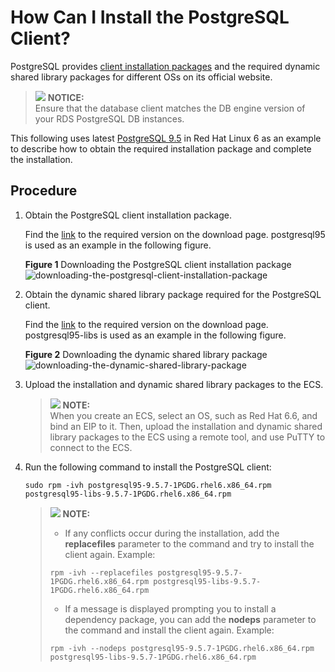 # How Can I Install the PostgreSQL Client?<a name="rds_faq_0029"></a>

PostgreSQL provides  [client installation packages](https://yum.postgresql.org/)  and the required dynamic shared library packages for different OSs on its official website.

>![](/images/icon-notice.gif) **NOTICE:**   
>Ensure that the database client matches the DB engine version of your RDS PostgreSQL DB instances.  

This following uses latest  [PostgreSQL 9.5](https://yum.postgresql.org/9.5/redhat/rhel-6-x86_64/repoview/postgresqldbserver95.group.html)  in Red Hat Linux 6 as an example to describe how to obtain the required installation package and complete the installation.

## Procedure<a name="s7f42b10588bf490a89a0971f46cad43f"></a>

1.  Obtain the PostgreSQL client installation package.

    Find the  [link](https://yum.postgresql.org/9.5/redhat/rhel-6-x86_64/repoview/postgresql95.html)  to the required version on the download page. postgresql95 is used as an example in the following figure.

    **Figure  1**  Downloading the PostgreSQL client installation package<a name="f249a2b1150ba4c008cc9b389cb16b05d"></a>  
    ![](figures/downloading-the-postgresql-client-installation-package.png "downloading-the-postgresql-client-installation-package")

2.  Obtain the dynamic shared library package required for the PostgreSQL client.

    Find the  [link](https://yum.postgresql.org/9.5/redhat/rhel-6-x86_64/repoview/postgresql95-libs.html)  to the required version on the download page. postgresql95-libs is used as an example in the following figure.

    **Figure  2**  Downloading the dynamic shared library package<a name="fdef8c43a1fed4c118275430df63a90d4"></a>  
    ![](figures/downloading-the-dynamic-shared-library-package.png "downloading-the-dynamic-shared-library-package")

3.  Upload the installation and dynamic shared library packages to the ECS.

    >![](/images/icon-note.gif) **NOTE:**   
    >When you create an ECS, select an OS, such as Red Hat 6.6, and bind an EIP to it. Then, upload the installation and dynamic shared library packages to the ECS using a remote tool, and use PuTTY to connect to the ECS.  

4.  Run the following command to install the PostgreSQL client:

    ```
    sudo rpm -ivh postgresql95-9.5.7-1PGDG.rhel6.x86_64.rpm postgresql95-libs-9.5.7-1PGDG.rhel6.x86_64.rpm
    ```

    >![](/images/icon-note.gif) **NOTE:**   
    >-   If any conflicts occur during the installation, add the  **replacefiles**  parameter to the command and try to install the client again. Example:  
    >    ```  
    >    rpm -ivh --replacefiles postgresql95-9.5.7-1PGDG.rhel6.x86_64.rpm postgresql95-libs-9.5.7-1PGDG.rhel6.x86_64.rpm  
    >    ```  
    >-   If a message is displayed prompting you to install a dependency package, you can add the  **nodeps**  parameter to the command and install the client again. Example:  
    >    ```  
    >    rpm -ivh --nodeps postgresql95-9.5.7-1PGDG.rhel6.x86_64.rpm postgresql95-libs-9.5.7-1PGDG.rhel6.x86_64.rpm  
    >    ```  


